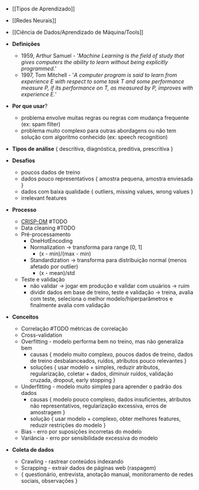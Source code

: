 * [[Tipos de Aprendizado]]
* [[Redes Neurais]]
* [[Ciência de Dados/Aprendizado de Máquina/Tools]]

* **Definições**
	* 1959, Arthur Samuel - '*Machine Learning is the field of study that gives computers the ability to learn without being explicitly programmed.*'
	* 1997, Tom Mitchell - '*A computer program is said to learn from experience E with respect to some task T and some performance measure P, if its performance on T, as measured by P, improves with experience E.*'
* **Por que usar**?
	* problema envolve muitas regras ou regras com mudança frequente (ex: spam filter)
	* problema muito complexo para outras abordagens ou não tem solução com algoritmo conhecido (ex: speech recognition)
* **Tipos de análise** { descritiva, diagnóstica, preditiva, prescritiva }
* **Desafios**
	* poucos dados de treino
	* dados pouco representativos { amostra pequena, amostra enviesada }
	* dados com baixa qualidade { outliers, missing values, wrong values }
	* irrelevant features
* **Processo**
	* [CRISP-DM](https://docs.google.com/presentation/d/18mJD0kUBMCaQDzhhJb-CLZsmjjjCWG5KsQUCFcvGtU0/edit?usp=sharing) #TODO
	* Data cleaning #TODO
	* Pré-processamento
		* OneHotEncoding
		* Normalization -> transforma para range [0, 1]
			* (x - min)/(max - min)
		* Standardization -> transforma para distribuição normal (menos afetado por outlier)
			* (x - mean)/std
	* Teste e validação
		* não validar -> jogar em produção e validar com usuários -> ruim
		* dividir dados em base de treino, teste e validação -> treina, avalia com teste, seleciona o melhor modelo/hiperparâmetros e finalmente avalia com validação
* **Conceitos**
	* Correlação #TODO métricas de correlação
	* Cross-validation
	* Overfitting - modelo performa bem no treino, mas não generaliza bem
		* causas { modelo muito complexo, poucos dados de treino, dados de treino desbalanceados, ruídos, atributos pouco relevantes }
		* soluções { usar modelo + simples, reduzir atributos, regularização, coletar + dados, diminuir ruídos, validação cruzada, dropout, early stopping }
	* Underfitting - modelo muito simples para aprender o padrão dos dados
		* causas { modelo pouco complexo, dados insuficientes, atributos não representativos, regularização excessiva, erros de amostragem }
		* solução { usar modelo + complexo, obter melhores features, reduzir restrições do modelo }
	* Bias - erro por suposições incorretas do modelo
	* Variância - erro por sensibilidade excessiva do modelo
* **Coleta de dados**
	* Crawling - rastrear conteúdos indexando
	* Scrapping - extrair dados de páginas web (raspagem)
	* { questionário, entrevista, anotação manual, monitoramento de redes sociais, observações }